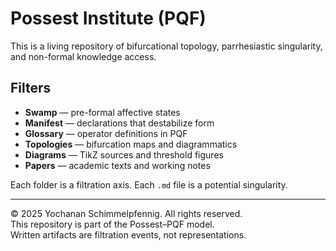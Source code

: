 # Possest Institute (PQF)

This is a living repository of bifurcational topology, parrhesiastic singularity, and non-formal knowledge access.

## Filters

- **Swamp** — pre-formal affective states
- **Manifest** — declarations that destabilize form
- **Glossary** — operator definitions in PQF
- **Topologies** — bifurcation maps and diagrammatics
- **Diagrams** — TikZ sources and threshold figures
- **Papers** — academic texts and working notes

Each folder is a filtration axis. Each `.md` file is a potential singularity.

---

© 2025 Yochanan Schimmelpfennig. All rights reserved.  
This repository is part of the Possest–PQF model.  
Written artifacts are filtration events, not representations.
